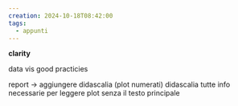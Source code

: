 ```yaml
---
creation: 2024-10-18T08:42:00
tags:
  - appunti
---
```

**clarity** 

data vis good practicies

report -> aggiungere didascalia (plot numerati)
didascalia tutte info necessarie per leggere plot senza il testo principale

